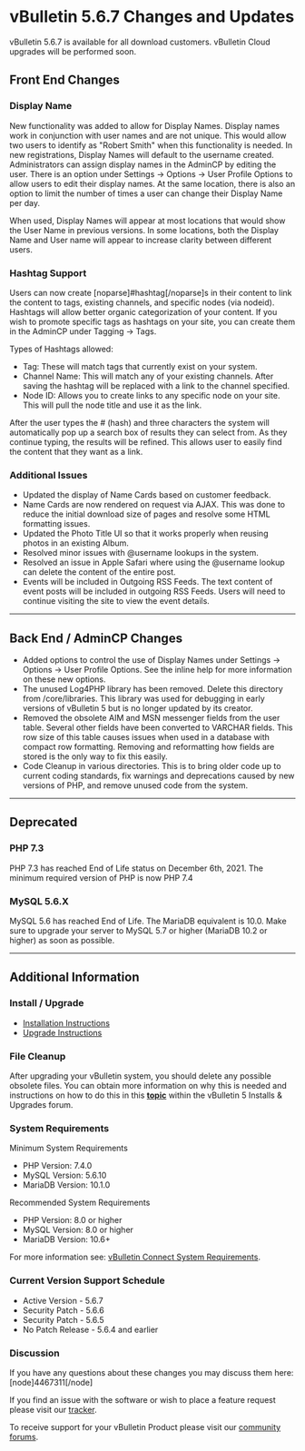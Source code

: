# vBulletin 5.6.7 Changes and Updates

vBulletin 5.6.7 is available for all download customers. vBulletin Cloud upgrades will be performed soon.

## Front End Changes

### Display Name

New functionality was added to allow for Display Names. Display names work in conjunction with user names and are not unique. This would allow two users to identify as "Robert Smith" when this functionality is needed. In new registrations, Display Names will default to the username created. Administrators can assign display names in the AdminCP by editing the user. There is an option under Settings -> Options -> User Profile Options to allow users to edit their display names. At the same location, there is also an option to limit the number of times a user can change their Display Name per day.

When used, Display Names will appear at most locations that would show the User Name in previous versions. In some locations, both the Display Name and User name will appear to increase clarity between different users.

### Hashtag Support

Users can now create [noparse]#hashtag[/noparse]s in their content to link the content to tags, existing channels, and specific nodes (via nodeid). Hashtags will allow better organic categorization of your content. If you wish to promote specific tags as hashtags on your site, you can create them in the AdminCP under Tagging -> Tags.

Types of Hashtags allowed:

- Tag: These will match tags that currently exist on your system.
- Channel Name: This will match any of your existing channels. After saving the hashtag will be replaced with a link to the channel specified.
- Node ID: Allows you to create links to any specific node on your site. This will pull the node title and use it as the link. 

After the user types the # (hash) and three characters the system will automatically pop up a search box of results they can select from. As they continue typing, the results will be refined. This allows user to easily find the content that they want as a link.

### Additional Issues
- Updated the display of Name Cards based on customer feedback.
- Name Cards are now rendered on request via AJAX. This was done to reduce the initial download size of pages and resolve some HTML formatting issues.
- Updated the Photo Title UI so that it works properly when reusing photos in an existing Album.
- Resolved minor issues with @username lookups in the system.
- Resolved an issue in Apple Safari where using the @username lookup can delete the content of the entire post.
- Events will be included in Outgoing RSS Feeds. The text content of event posts will be included in outgoing RSS Feeds. Users will need to continue visiting the site to view the event details.
---

## Back End / AdminCP Changes

- Added options to control the use of Display Names under Settings -> Options -> User Profile Options. See the inline help for more information on these new options.
- The unused Log4PHP library has been removed. Delete this directory from /core/libraries. This library was used for debugging in early versions of vBulletin 5 but is no longer updated by its creator.
- Removed the obsolete AIM and MSN messenger fields from the user table. Several other fields have been converted to VARCHAR fields. This row size of this table causes issues when used in a database with compact row formatting. Removing and reformatting how fields are stored is the only way to fix this easily.
- Code Cleanup in various directories. This is to bring older code up to current coding standards, fix warnings and deprecations caused by new versions of PHP, and remove unused code from the system.

---

## Deprecated

### PHP 7.3

PHP 7.3 has reached End of Life status on December 6th, 2021.  The minimum required version of PHP is now PHP 7.4

### MySQL 5.6.X

MySQL 5.6 has reached End of Life. The MariaDB equivalent is 10.0. Make sure to upgrade your server to MySQL 5.7 or higher (MariaDB 10.2 or higher) as soon as possible.

---

## Additional Information

### Install / Upgrade

- [Installation Instructions](https://www.vbulletin.com/forum/node/4391348)
- [Upgrade Instructions](https://www.vbulletin.com/forum/node/4391346)

### File Cleanup

After upgrading your vBulletin system, you should delete any possible obsolete files. You can obtain more information on why this is needed and instructions on how to do this in this [**topic**](https://www.vbulletin.com/forum/node/4391346) within the vBulletin 5 Installs & Upgrades forum.

### System Requirements

Minimum System Requirements

- PHP Version: 7.4.0
- MySQL Version: 5.6.10
- MariaDB Version: 10.1.0

Recommended System Requirements

- PHP Version: 8.0 or higher
- MySQL Version: 8.0 or higher
- MariaDB Version: 10.6+

For more information see: [vBulletin Connect System Requirements](https://www.vbulletin.com/forum/node/4387853).

### Current Version Support Schedule

- Active Version - 5.6.7
- Security Patch - 5.6.6
- Security Patch - 5.6.5
- No Patch Release - 5.6.4 and earlier

### Discussion

If you have any questions about these changes you may discuss them here: [node]4467311[/node]

If you find an issue with the software or wish to place a feature request please visit our [tracker](https://tracker.vbulletin.com).

To receive support for your vBulletin Product please visit our [community forums](https://www.vbulletin.com/forum/).